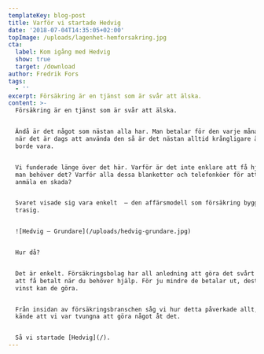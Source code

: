 ```yaml
---
templateKey: blog-post
title: Varför vi startade Hedvig
date: '2018-07-04T14:35:05+02:00'
topImage: /uploads/lagenhet-hemforsakring.jpg
cta:
  label: Kom igång med Hedvig
  show: true
  target: /download
author: Fredrik Fors
tags:
  - ''
excerpt: Försäkring är en tjänst som är svår att älska.
content: >-
  Försäkring är en tjänst som är svår att älska.


  Ändå är det något som nästan alla har. Man betalar för den varje månad. Och
  när det är dags att använda den så är det nästan alltid krångligare än vad det
  borde vara.


  Vi funderade länge över det här. Varför är det inte enklare att få hjälp när
  man behöver det? Varför alla dessa blanketter och telefonköer för att kunna
  anmäla en skada?


  Svaret visade sig vara enkelt  – den affärsmodell som försäkring bygger på är
  trasig.


  ![Hedvig – Grundare](/uploads/hedvig-grundare.jpg)


  Hur då?


  Det är enkelt. Försäkringsbolag har all anledning att göra det svårt för dig
  att få betalt när du behöver hjälp. För ju mindre de betalar ut, desto större
  vinst kan de göra.


  Från insidan av försäkringsbranschen såg vi hur detta påverkade allt, och
  kände att vi var tvungna att göra något åt det.


  Så vi startade [Hedvig](/).
---
```


